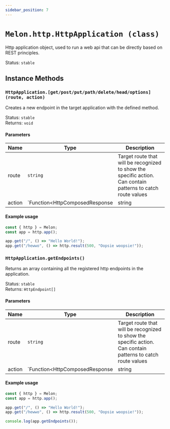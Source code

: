 ```yaml
---
sidebar_position: 7
---
```


# `Melon.http.HttpApplication (class)`

Http application object, used to run a web api that can be directly based on REST principles.

Status: `stable` <br />

## Instance Methods

### `HttpApplication.[get/post/put/path/delete/head/options](route, action)`

Creates a new endpoint in the target application with the defined method.

Status: `stable` <br />
Returns: `void`

#### Parameters

| Name | Type | Description |
| ---- | ---- | ----------- |
| route | `string` | Target route that will be recognized to show the specific action. Can contain patterns to catch route values |
| action | `Function<HttpComposedResponse | string | number | boolean | any[] | Record<any, any>>` | Function that will be executed each request and return data to the user |

#### Example usage

```ts
const { http } = Melon;
const app = http.app();

app.get("/", () => "Hello World!");
app.get("/hewwo", () => http.result(500, "Oopsie woopsie!"));
```

### `HttpApplication.getEndpoints()`

Returns an array containing all the registered http endpoints in the application.

Status: `stable` <br />
Returns: `HttpEndpoint[]`

#### Parameters

| Name | Type | Description |
| ---- | ---- | ----------- |
| route | `string` | Target route that will be recognized to show the specific action. Can contain patterns to catch route values |
| action | `Function<HttpComposedResponse | string | number | boolean | any[] | Record<any, any>>` | Function that will be executed each request and return data to the user |

#### Example usage

```ts
const { http } = Melon;
const app = http.app();

app.get("/", () => "Hello World!");
app.get("/hewwo", () => http.result(500, "Oopsie woopsie!"));

console.log(app.getEndpoints());
```


